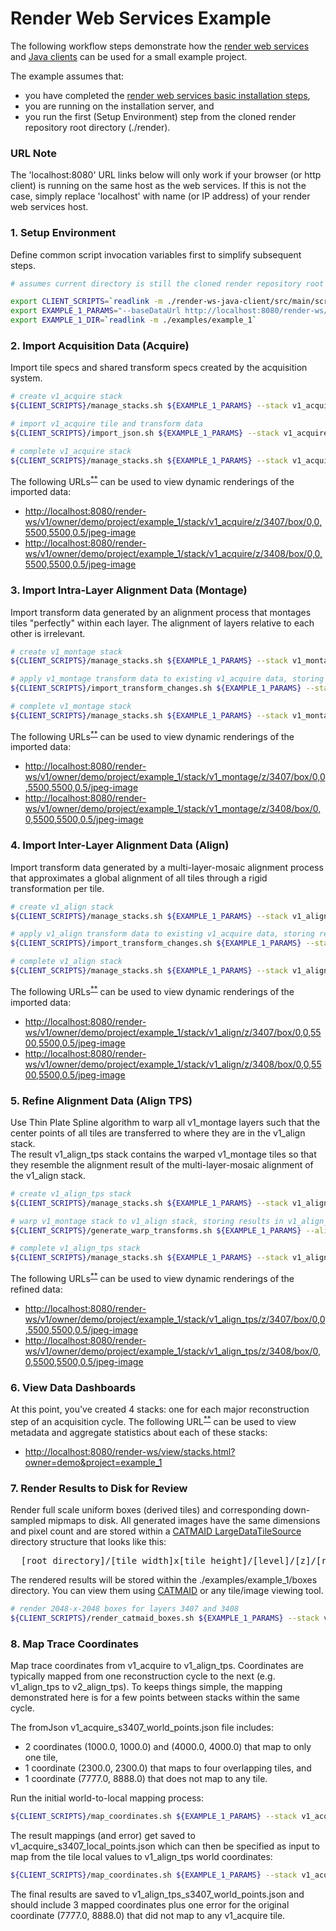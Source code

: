 # Render Web Services Example

The following workflow steps demonstrate how the [render web services] and [Java clients]
can be used for a small example project.

The example assumes that:
* you have completed the [render web services basic installation steps], 
* you are running on the installation server, and 
* you run the first (Setup Environment) step from the cloned render repository root directory (./render). 

### URL Note

The 'localhost:8080' URL links below will only work if your browser (or http client) is running on the 
same host as the web services.  If this is not the case, simply replace 'localhost' with name (or IP address) of 
your render web services host.

### 1. Setup Environment

Define common script invocation variables first to simplify subsequent steps.

```bash
# assumes current directory is still the cloned render repository root (./render)

export CLIENT_SCRIPTS=`readlink -m ./render-ws-java-client/src/main/scripts`
export EXAMPLE_1_PARAMS="--baseDataUrl http://localhost:8080/render-ws/v1 --owner demo --project example_1"
export EXAMPLE_1_DIR=`readlink -m ./examples/example_1`
```


### 2. Import Acquisition Data (Acquire)

Import tile specs and shared transform specs created by the acquisition system.

```bash
# create v1_acquire stack
${CLIENT_SCRIPTS}/manage_stacks.sh ${EXAMPLE_1_PARAMS} --stack v1_acquire --action CREATE --cycleNumber 1 --cycleStepNumber 1 

# import v1_acquire tile and transform data
${CLIENT_SCRIPTS}/import_json.sh ${EXAMPLE_1_PARAMS} --stack v1_acquire --transformFile ${EXAMPLE_1_DIR}/cycle1_step1_acquire_transforms.json ${EXAMPLE_1_DIR}/cycle1_step1_acquire_tiles.json 

# complete v1_acquire stack
${CLIENT_SCRIPTS}/manage_stacks.sh ${EXAMPLE_1_PARAMS} --stack v1_acquire --action SET_STATE --stackState COMPLETE

```

The following URLs<sup>[**]</sup> can be used to view dynamic renderings of the imported data:
* <http://localhost:8080/render-ws/v1/owner/demo/project/example_1/stack/v1_acquire/z/3407/box/0,0,5500,5500,0.5/jpeg-image>
* <http://localhost:8080/render-ws/v1/owner/demo/project/example_1/stack/v1_acquire/z/3408/box/0,0,5500,5500,0.5/jpeg-image>


### 3. Import Intra-Layer Alignment Data (Montage) 

Import transform data generated by an alignment process that montages tiles "perfectly" within each layer.
The alignment of layers relative to each other is irrelevant.

```bash
# create v1_montage stack
${CLIENT_SCRIPTS}/manage_stacks.sh ${EXAMPLE_1_PARAMS} --stack v1_montage --action CREATE --cycleNumber 1 --cycleStepNumber 2

# apply v1_montage transform data to existing v1_acquire data, storing results in v1_montage stack
${CLIENT_SCRIPTS}/import_transform_changes.sh ${EXAMPLE_1_PARAMS} --stack v1_acquire --targetStack v1_montage --transformFile ${EXAMPLE_1_DIR}/cycle1_step2_montage_changes.json 

# complete v1_montage stack
${CLIENT_SCRIPTS}/manage_stacks.sh ${EXAMPLE_1_PARAMS} --stack v1_montage --action SET_STATE --stackState COMPLETE

```

The following URLs<sup>[**]</sup> can be used to view dynamic renderings of the imported data:
* <http://localhost:8080/render-ws/v1/owner/demo/project/example_1/stack/v1_montage/z/3407/box/0,0,5500,5500,0.5/jpeg-image>
* <http://localhost:8080/render-ws/v1/owner/demo/project/example_1/stack/v1_montage/z/3408/box/0,0,5500,5500,0.5/jpeg-image>


### 4. Import Inter-Layer Alignment Data (Align)

Import transform data generated by a multi-layer-mosaic alignment process that approximates a global
alignment of all tiles through a rigid transformation per tile.

```bash
# create v1_align stack
${CLIENT_SCRIPTS}/manage_stacks.sh ${EXAMPLE_1_PARAMS} --stack v1_align --action CREATE --cycleNumber 1 --cycleStepNumber 3

# apply v1_align transform data to existing v1_acquire data, storing results in v1_align stack
${CLIENT_SCRIPTS}/import_transform_changes.sh ${EXAMPLE_1_PARAMS} --stack v1_acquire --targetStack v1_align --transformFile ${EXAMPLE_1_DIR}/cycle1_step3_align_changes.json 

# complete v1_align stack
${CLIENT_SCRIPTS}/manage_stacks.sh ${EXAMPLE_1_PARAMS} --stack v1_align --action SET_STATE --stackState COMPLETE

```

The following URLs<sup>[**]</sup> can be used to view dynamic renderings of the imported data:
* <http://localhost:8080/render-ws/v1/owner/demo/project/example_1/stack/v1_align/z/3407/box/0,0,5500,5500,0.5/jpeg-image>
* <http://localhost:8080/render-ws/v1/owner/demo/project/example_1/stack/v1_align/z/3408/box/0,0,5500,5500,0.5/jpeg-image>


### 5. Refine Alignment Data (Align TPS)

Use Thin Plate Spline algorithm to warp all v1_montage layers such that the center points 
of all tiles are transferred to where they are in the v1_align stack.  
The result v1_align_tps stack contains the warped v1_montage tiles so that they resemble the alignment result 
of the multi-layer-mosaic alignment of the v1_align stack.

```bash
# create v1_align_tps stack
${CLIENT_SCRIPTS}/manage_stacks.sh ${EXAMPLE_1_PARAMS} --stack v1_align_tps --action CREATE --cycleNumber 1 --cycleStepNumber 4

# warp v1_montage stack to v1_align stack, storing results in v1_align_tps stack
${CLIENT_SCRIPTS}/generate_warp_transforms.sh ${EXAMPLE_1_PARAMS} --alignStack v1_align --montageStack v1_montage --targetStack v1_align_tps 3407 3408  

# complete v1_align_tps stack
${CLIENT_SCRIPTS}/manage_stacks.sh ${EXAMPLE_1_PARAMS} --stack v1_align_tps --action SET_STATE --stackState COMPLETE

```

The following URLs<sup>[**]</sup> can be used to view dynamic renderings of the refined data:
* <http://localhost:8080/render-ws/v1/owner/demo/project/example_1/stack/v1_align_tps/z/3407/box/0,0,5500,5500,0.5/jpeg-image>
* <http://localhost:8080/render-ws/v1/owner/demo/project/example_1/stack/v1_align_tps/z/3408/box/0,0,5500,5500,0.5/jpeg-image>


### 6. View Data Dashboards

At this point, you've created 4 stacks: one for each major reconstruction step of an acquisition cycle.
The following URL<sup>[**]</sup> can be used to view metadata and aggregate statistics about each of these stacks:
* <http://localhost:8080/render-ws/view/stacks.html?owner=demo&project=example_1>


### 7. Render Results to Disk for Review

Render full scale uniform boxes (derived tiles) and corresponding down-sampled mipmaps to disk.  All generated 
images have the same dimensions and pixel count and are stored within a [CATMAID LargeDataTileSource] directory 
structure that looks like this:
<pre>
  [root directory]/[tile width]x[tile height]/[level]/[z]/[row]/[col].[format]
</pre>

The rendered results will be stored within the ./examples/example_1/boxes directory.  You can view them 
using [CATMAID] or any tile/image viewing tool.

```bash
# render 2048-x-2048 boxes for layers 3407 and 3408
${CLIENT_SCRIPTS}/render_catmaid_boxes.sh ${EXAMPLE_1_PARAMS} --stack v1_align_tps --rootDirectory ${EXAMPLE_1_DIR}/boxes --height 2048 --width 2048 --format jpg --maxLevel 9 --maxOverviewWidthAndHeight 192 3407 3408 

```


### 8. Map Trace Coordinates

Map trace coordinates from v1_acquire to v1_align_tps.  Coordinates are typically mapped from 
one reconstruction cycle to the next (e.g. v1_align_tps to v2_align_tps).  To keeps things simple,
the mapping demonstrated here is for a few points between stacks within the same cycle.
 
The fromJson v1_acquire_s3407_world_points.json file includes:
* 2 coordinates (1000.0, 1000.0) and (4000.0, 4000.0) that map to only one tile,
* 1 coordinate (2300.0, 2300.0) that maps to four overlapping tiles, and
* 1 coordinate (7777.0, 8888.0) that does not map to any tile.


Run the initial world-to-local mapping process: 
```bash
${CLIENT_SCRIPTS}/map_coordinates.sh ${EXAMPLE_1_PARAMS} --stack v1_acquire --z 3407 --fromJson ${EXAMPLE_1_DIR}/v1_acquire_s3407_world_points.json --toJson ${EXAMPLE_1_DIR}/v1_acquire_s3407_local_points.json  

```

The result mappings (and error) get saved to v1_acquire_s3407_local_points.json which can then be specified as
input to map from the tile local values to v1_align_tps world coordinates:
```bash
${CLIENT_SCRIPTS}/map_coordinates.sh ${EXAMPLE_1_PARAMS} --stack v1_acquire --z 3407 --localToWorld --fromJson ${EXAMPLE_1_DIR}/v1_acquire_s3407_local_points.json --toJson ${EXAMPLE_1_DIR}/v1_align_tps_s3407_world_points.json  

```

The final results are saved to v1_align_tps_s3407_world_points.json and should include 3 mapped coordinates plus 
one error for the original coordinate (7777.0, 8888.0) that did not map to any v1_acquire tile.
 

  [CATMAID]: <http://catmaid.org>
  [CATMAID LargeDataTileSource]: <https://github.com/catmaid/CATMAID/blob/master/django/applications/catmaid/static/js/tile-source.js>
  [Java clients]: <render-ws-java-client.md>
  [render web services]: <render-ws.md>
  [render web services basic installation steps]: <render-ws.md#basic-installation>
  [**]: <#url-note>
